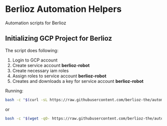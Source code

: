 # Berlioz Automation Helpers
Automation scripts for Berlioz


## Initializing GCP Project for Berlioz
The script does following:
1. Login to GCP account
2. Create service account **berlioz-robot**
3. Create necessary iam roles
4. Assign roles to service account **berlioz-robot**
5. Creates and downloads a key for service account **berlioz-robot**

Running:

```bash
bash -c "$(curl -sL https://raw.githubusercontent.com/berlioz-the/automation/master/gcp/project/init.sh)"
```

or

```bash
bash -c "$(wget -qO- https://raw.githubusercontent.com/berlioz-the/automation/master/gcp/project/init.sh)"
```

